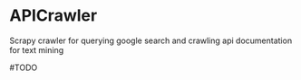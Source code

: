 # APICrawler
Scrapy crawler for querying google search and crawling api documentation for text mining

#TODO
